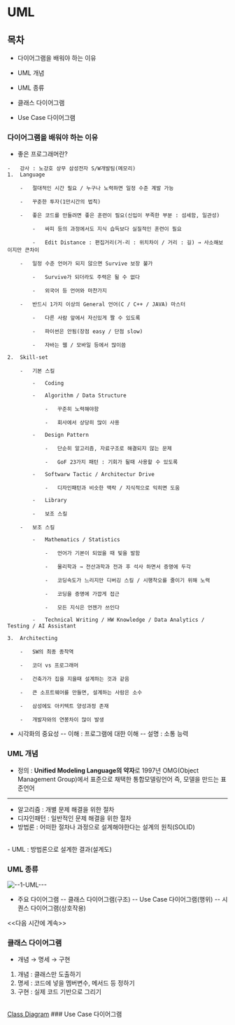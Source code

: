 # UML

## 목차
- 다이어그램을 배워야 하는 이유

- UML 개념
- UML 종류

- 클래스 다이어그램

- Use Case 다이어그램

### 다이어그램을 배워야 하는 이유
- 좋은 프로그래머란?
```
-   강사 : 노강호 상무 삼성전자 S/W개발팀(메모리)
1.  Language

    -   절대적인 시간 필요 / 누구나 노력하면 일정 수준 계발 가능

    -   꾸준한 투자(1만시간의 법칙)

    -   좋은 코드를 만들려면 좋은 훈련이 필요(신입이 부족한 부분 : 섬세함, 일관성)

        -   싸피 등의 과정에서도 지식 습득보다 실질적인 훈련이 필요

        -   Edit Distance : 편집거리(거-리 : 위치차이 / 거리 : 길) → 사소해보이지만 큰차이

    -   일정 수준 언어가 되지 않으면 Survive 보장 불가

        -   Survive가 되더라도 주력은 될 수 없다

        -   외국어 등 언어와 마찬가지

    -   반드시 1가지 이상의 General 언어(C / C++ / JAVA) 마스터

        -   다른 사람 앞에서 자신있게 짤 수 있도록

        -   파이썬은 안됨(장점 easy / 단점 slow)

        -   자바는 웹 / 모바일 등에서 많이씀

2.  Skill-set

    -   기본 스킬

        -   Coding

        -   Algorithm / Data Structure

            -   꾸준히 노력해야함

            -   회사에서 상당히 많이 사용

        -   Design Pattern

            -   단순히 알고리즘, 자료구조로 해결되지 않는 문제

            -   GoF 23가지 패턴 : 기회가 될때 사용할 수 있도록

        -   Softwarw Tactic / Architectur Drive

            -   디자인패턴과 비슷한 맥락 / 지식적으로 익히면 도움

        -   Library

        -   보조 스킬

    -   보조 스킬

        -   Mathematics / Statistics

            -   언어가 기본이 되었을 때 빛을 발함

            -   물리학과 → 전산과학과 전과 후 석사 하면서 증명에 두각

            -   코딩속도가 느리지만 디버깅 스킬 / 시행착오를 줄이기 위해 노력

            -   코딩을 증명에 가깝게 접근

            -   모든 지식은 언젠가 쓰인다

        -   Technical Writing / HW Knowledge / Data Analytics / Testing / AI Assistant

3.  Architecting

    -   SW의 최종 종착역

    -   코더 vs 프로그래머

    -   건축가가 집을 지을때 설계하는 것과 같음

    -   큰 소프트웨어를 만들면, 설계하는 사람은 소수

    -   삼성에도 아키텍트 양성과정 존재

    -   개발자와의 연봉차이 많이 발생

```
- 시각화의 중요성
  -- 이해 : 프로그램에 대한 이해
  -- 설명 : 소통 능력
  
### UML 개념
- 정의 : **Unified Modeling Language의 약자**로 1997년 OMG(Object Management Group)에서 표준으로 채택한 통합모델링언어 즉, 모델을 만드는 표준언어
---
- 알고리즘 : 개별 문제 해결을 위한 절차
- 디자인패턴 : 일반적인 문제 해결을 위한 절차
- 방법론 : 어떠한 절차나 과정으로 설계해야한다는 설계의 원칙(SOLID)
 <br>
- UML : 방법론으로 설계한 결과(설계도)
  
### UML 종류
![--1-UML---](https://github.com/lynne921/Ssabalja/assets/119817396/69c3354f-6eea-4a01-8caa-56f9458eea77)

- 주요 다이어그램
-- 클래스 다이어그램(구조)
-- Use Case 다이어그램(행위)
-- 시퀀스 다이어그램(상호작용)

<<다음 시간에 계속>>
### 클래스 다이어그램
- 개념 → 명세 → 구현
1. 개념 : 클래스만 도출하기
2. 명세 : 코드에 넣을 멤버변수, 메서드 등 정하기
3. 구현 : 실제 코드 기반으로 그리기
<br>
<a href="https://www.nextree.co.kr/p6753/">Class Diagram</a>
### Use Case 다이어그램
